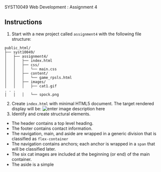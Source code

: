 SYST10049 Web Development
: Assignment 4

## Instructions
1. Start with a new project called `assignment4` with the following file structure:

```
public_html/
├── syst10049/	
│   ├── assignment4/
│   │   ├── index.html
│   │   ├── css/
│   │   │   └── main.css 
│   │   ├── content/
│   │   │   └── game_rpsls.html
│   │   ├── images/
│   │   │   ├── cat1.gif
. . .
│   │   │   └── spock.png 
```
2. Create `index.html` with minimal HTML5 document. The target rendered display will be:
![enter image description here](http://bajcar.dev.fast.sheridanc.on.ca/project_assets/images10049/screenshot1.png)
3. Identify and create structural elements.
- The header contains a top level heading.
- The footer contains contact information.
- The navigation, main, and aside are wrapped in a generic division that is classified as `flex-container`
- The navigation contains anchors; each anchor is wrapped in a `span` that will be classified later.
- The six cat images are included at the beginning (or end) of the main container.
- The aside is a simple
<!--stackedit_data:
eyJoaXN0b3J5IjpbLTE1MTg4Mjg0MTcsMTY2Mzk3NzgzNywtMT
kxNDE5NDE3MSwtNjUxNDkxMjk2LC0xMjE5NTAwODQwXX0=
-->